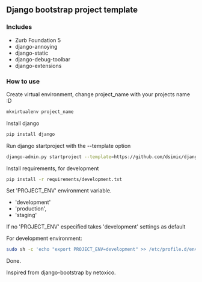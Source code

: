 ## Django bootstrap project template
### Includes
* Zurb Foundation 5
* django-annoying
* django-static
* django-debug-toolbar
* django-extensions

### How to use
Create virtual environment, change project_name with your projects name :D
```sh
mkvirtualenv project_name
```

Install django
```sh
pip install django
```

Run django startproject with the --template option
```sh
django-admin.py startproject --template=https://github.com/dsimic/django-foundation/archive/master.zip project_name
```

Install requirements, for development
```sh
pip install -r requirements/development.txt
```

Set 'PROJECT_ENV' environment variable.
* 'development'
* 'production',
* 'staging'

If no 'PROJECT_ENV' especified takes 'development' settings as default

For development environment:
```sh
sudo sh -c 'echo "export PROJECT_ENV=development" >> /etc/profile.d/environment.sh' && source /etc/profile.d/environment.sh
```
Done.

Inspired from django-bootstrap by netoxico.
